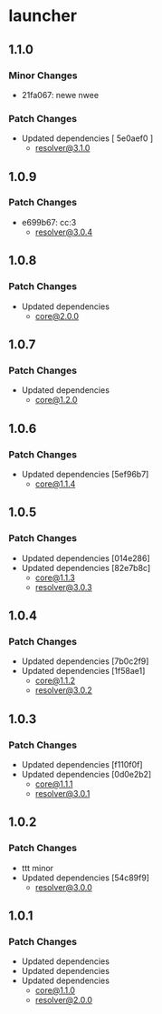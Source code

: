 # launcher

## 1.1.0

### Minor Changes

- 21fa067: newe nwee

### Patch Changes

- Updated dependencies [ 5e0aef0 ]
  - resolver@3.1.0

## 1.0.9

### Patch Changes

- e699b67: cc:3
  - resolver@3.0.4

## 1.0.8

### Patch Changes

- Updated dependencies
  - core@2.0.0

## 1.0.7

### Patch Changes

- Updated dependencies
  - core@1.2.0

## 1.0.6

### Patch Changes

- Updated dependencies [5ef96b7]
  - core@1.1.4

## 1.0.5

### Patch Changes

- Updated dependencies [014e286]
- Updated dependencies [82e7b8c]
  - core@1.1.3
  - resolver@3.0.3

## 1.0.4

### Patch Changes

- Updated dependencies [7b0c2f9]
- Updated dependencies [1f58ae1]
  - core@1.1.2
  - resolver@3.0.2

## 1.0.3

### Patch Changes

- Updated dependencies [f110f0f]
- Updated dependencies [0d0e2b2]
  - core@1.1.1
  - resolver@3.0.1

## 1.0.2

### Patch Changes

- ttt minor
- Updated dependencies [54c89f9]
  - resolver@3.0.0

## 1.0.1

### Patch Changes

- Updated dependencies
- Updated dependencies
- Updated dependencies
  - core@1.1.0
  - resolver@2.0.0

